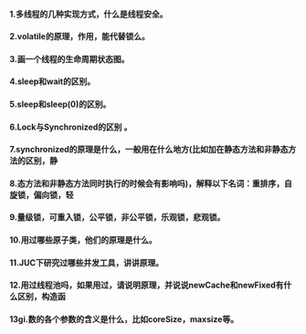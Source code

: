 #### 1.多线程的几种实现方式，什么是线程安全。
#### 2.volatile的原理，作用，能代替锁么。
#### 3.画一个线程的生命周期状态图。
#### 4.sleep和wait的区别。
#### 5.sleep和sleep(0)的区别。
#### 6.Lock与Synchronized的区别 。
#### 7.synchronized的原理是什么，一般用在什么地方(比如加在静态方法和非静态方法的区别，静
#### 8.态方法和非静态方法同时执行的时候会有影响吗)，解释以下名词：重排序，自旋锁，偏向锁，轻
#### 9.量级锁，可重入锁，公平锁，非公平锁，乐观锁，悲观锁。
#### 10.用过哪些原子类，他们的原理是什么。
#### 11.JUC下研究过哪些并发工具，讲讲原理。
#### 12.用过线程池吗，如果用过，请说明原理，并说说newCache和newFixed有什么区别，构造函
#### 13gi.数的各个参数的含义是什么，比如coreSize，maxsize等。